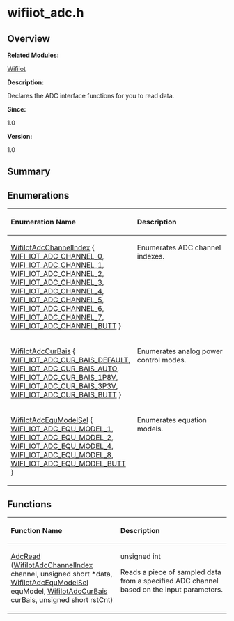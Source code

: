 # wifiiot\_adc.h<a name="EN-US_TOPIC_0000001055075073"></a>

## **Overview**<a name="section112078328191854"></a>

**Related Modules:**

[Wifiiot](wifiiot.md)

**Description:**

Declares the ADC interface functions for you to read data. 

**Since:**

1.0

**Version:**

1.0

## **Summary**<a name="section233919436191854"></a>

## Enumerations<a name="enum-members"></a>

<a name="table2054246429191854"></a>
<table><thead align="left"><tr id="row204622648191854"><th class="cellrowborder" valign="top" width="50%" id="mcps1.1.3.1.1"><p id="p608306791191854"><a name="p608306791191854"></a><a name="p608306791191854"></a>Enumeration Name</p>
</th>
<th class="cellrowborder" valign="top" width="50%" id="mcps1.1.3.1.2"><p id="p1968974614191854"><a name="p1968974614191854"></a><a name="p1968974614191854"></a>Description</p>
</th>
</tr>
</thead>
<tbody><tr id="row1887911635191854"><td class="cellrowborder" valign="top" width="50%" headers="mcps1.1.3.1.1 "><p id="p1859368802191854"><a name="p1859368802191854"></a><a name="p1859368802191854"></a><a href="wifiiot.md#ga4c8b663163c7b23071914947a2bca73b">WifiIotAdcChannelIndex</a> {   <a href="wifiiot.md#gga4c8b663163c7b23071914947a2bca73bafe850394965c1431bf6fa82471a12540">WIFI_IOT_ADC_CHANNEL_0</a>, <a href="wifiiot.md#gga4c8b663163c7b23071914947a2bca73bab418db8068026df85efc38e86543b2f8">WIFI_IOT_ADC_CHANNEL_1</a>, <a href="wifiiot.md#gga4c8b663163c7b23071914947a2bca73ba9fb27592172d4ed7652afb7eb67df4f7">WIFI_IOT_ADC_CHANNEL_2</a>, <a href="wifiiot.md#gga4c8b663163c7b23071914947a2bca73ba80a93121e6990776a192d0e2a25f4420">WIFI_IOT_ADC_CHANNEL_3</a>,   <a href="wifiiot.md#gga4c8b663163c7b23071914947a2bca73bae5516e741e66cab4fac522aac5a4cd13">WIFI_IOT_ADC_CHANNEL_4</a>, <a href="wifiiot.md#gga4c8b663163c7b23071914947a2bca73ba462ea6a6767d412e7599fe1c258bd277">WIFI_IOT_ADC_CHANNEL_5</a>, <a href="wifiiot.md#gga4c8b663163c7b23071914947a2bca73bac973eb63cc515666c23bd2a743aaeab9">WIFI_IOT_ADC_CHANNEL_6</a>, <a href="wifiiot.md#gga4c8b663163c7b23071914947a2bca73bab6811d77d85f9280fb12ab02de1ed784">WIFI_IOT_ADC_CHANNEL_7</a>,   <a href="wifiiot.md#gga4c8b663163c7b23071914947a2bca73bab50fa87c837f92c0c93b4b24ca7b6a04">WIFI_IOT_ADC_CHANNEL_BUTT</a> }</p>
</td>
<td class="cellrowborder" valign="top" width="50%" headers="mcps1.1.3.1.2 "><p id="p1075408095191854"><a name="p1075408095191854"></a><a name="p1075408095191854"></a>Enumerates ADC channel indexes. </p>
</td>
</tr>
<tr id="row1215506408191854"><td class="cellrowborder" valign="top" width="50%" headers="mcps1.1.3.1.1 "><p id="p1517257063191854"><a name="p1517257063191854"></a><a name="p1517257063191854"></a><a href="wifiiot.md#gaac161eb7075f815f6d39a63615bfa82d">WifiIotAdcCurBais</a> {   <a href="wifiiot.md#ggaac161eb7075f815f6d39a63615bfa82da610431a53604392e121dbd6b760de1b0">WIFI_IOT_ADC_CUR_BAIS_DEFAULT</a>, <a href="wifiiot.md#ggaac161eb7075f815f6d39a63615bfa82da0b63185aa983959d4fdc6158d23dbb82">WIFI_IOT_ADC_CUR_BAIS_AUTO</a>, <a href="wifiiot.md#ggaac161eb7075f815f6d39a63615bfa82dafd16a8f9dbcebb676d920e7708782ff0">WIFI_IOT_ADC_CUR_BAIS_1P8V</a>, <a href="wifiiot.md#ggaac161eb7075f815f6d39a63615bfa82da28c17a3bb256e352492c06421b890bc9">WIFI_IOT_ADC_CUR_BAIS_3P3V</a>,   <a href="wifiiot.md#ggaac161eb7075f815f6d39a63615bfa82da7f2ef39248469813c6e99bdc6a1f5b25">WIFI_IOT_ADC_CUR_BAIS_BUTT</a> }</p>
</td>
<td class="cellrowborder" valign="top" width="50%" headers="mcps1.1.3.1.2 "><p id="p490616047191854"><a name="p490616047191854"></a><a name="p490616047191854"></a>Enumerates analog power control modes. </p>
</td>
</tr>
<tr id="row578226971191854"><td class="cellrowborder" valign="top" width="50%" headers="mcps1.1.3.1.1 "><p id="p1754310665191854"><a name="p1754310665191854"></a><a name="p1754310665191854"></a><a href="wifiiot.md#gafb9992ebf1655f994dc56883c8fe4b2e">WifiIotAdcEquModelSel</a> {   <a href="wifiiot.md#ggafb9992ebf1655f994dc56883c8fe4b2ea4e277052ddc958f8cbbe3476061bb08c">WIFI_IOT_ADC_EQU_MODEL_1</a>, <a href="wifiiot.md#ggafb9992ebf1655f994dc56883c8fe4b2ea1607975f67fcf1ecd9a12c2ff8007a73">WIFI_IOT_ADC_EQU_MODEL_2</a>, <a href="wifiiot.md#ggafb9992ebf1655f994dc56883c8fe4b2ea2ebb62372c9b0ecd305d5833f8ebee32">WIFI_IOT_ADC_EQU_MODEL_4</a>, <a href="wifiiot.md#ggafb9992ebf1655f994dc56883c8fe4b2eac1d53c7c2cdc479296e2adfec8f7de6b">WIFI_IOT_ADC_EQU_MODEL_8</a>,   <a href="wifiiot.md#ggafb9992ebf1655f994dc56883c8fe4b2ea6c73c22db275621900ad3594106af20c">WIFI_IOT_ADC_EQU_MODEL_BUTT</a> }</p>
</td>
<td class="cellrowborder" valign="top" width="50%" headers="mcps1.1.3.1.2 "><p id="p1332022793191854"><a name="p1332022793191854"></a><a name="p1332022793191854"></a>Enumerates equation models. </p>
</td>
</tr>
</tbody>
</table>

## Functions<a name="func-members"></a>

<a name="table766518734191854"></a>
<table><thead align="left"><tr id="row919310821191854"><th class="cellrowborder" valign="top" width="50%" id="mcps1.1.3.1.1"><p id="p1293845767191854"><a name="p1293845767191854"></a><a name="p1293845767191854"></a>Function Name</p>
</th>
<th class="cellrowborder" valign="top" width="50%" id="mcps1.1.3.1.2"><p id="p272062378191854"><a name="p272062378191854"></a><a name="p272062378191854"></a>Description</p>
</th>
</tr>
</thead>
<tbody><tr id="row873072958191854"><td class="cellrowborder" valign="top" width="50%" headers="mcps1.1.3.1.1 "><p id="p1896691631191854"><a name="p1896691631191854"></a><a name="p1896691631191854"></a><a href="wifiiot.md#ga6e43b3c41859efd279c9a539a4e38731">AdcRead</a> (<a href="wifiiot.md#ga4c8b663163c7b23071914947a2bca73b">WifiIotAdcChannelIndex</a> channel, unsigned short *data, <a href="wifiiot.md#gafb9992ebf1655f994dc56883c8fe4b2e">WifiIotAdcEquModelSel</a> equModel, <a href="wifiiot.md#gaac161eb7075f815f6d39a63615bfa82d">WifiIotAdcCurBais</a> curBais, unsigned short rstCnt)</p>
</td>
<td class="cellrowborder" valign="top" width="50%" headers="mcps1.1.3.1.2 "><p id="p562999549191854"><a name="p562999549191854"></a><a name="p562999549191854"></a>unsigned int </p>
<p id="p1376349906191854"><a name="p1376349906191854"></a><a name="p1376349906191854"></a>Reads a piece of sampled data from a specified ADC channel based on the input parameters. </p>
</td>
</tr>
</tbody>
</table>

